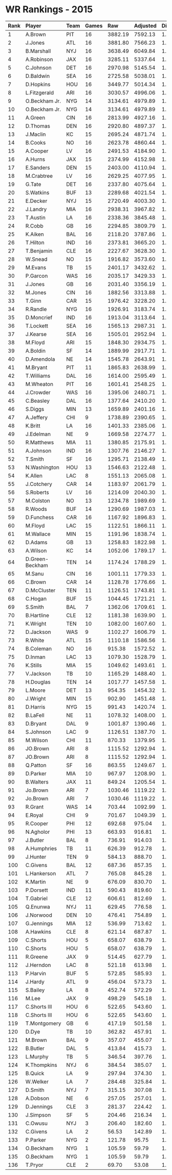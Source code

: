 # WR Rankings - 2015

| Rank | Player          | Team | Games | Raw     | Adjusted | Difficulty | Avg/Game | Typical | Consistency    | Trend    |
| :----| :---------------| :----| :-----| :-------| :--------| :----------| :--------| :-------| :--------------| :--------|
| 1    | A.Brown         | PIT  | 16    | 3882.19 | 7592.13  | 1.000      | 474.51   | 473.45  | 9/0/7          | +140.8%  |
| 2    | J.Jones         | ATL  | 16    | 3881.80 | 7566.23  | 1.000      | 472.89   | 492.22  | 8/1/7          | +100.0%  |
| 3    | B.Marshall      | NYJ  | 16    | 3638.49 | 6049.84  | 1.000      | 378.11   | 382.55  | 8/1/7          | +69.5%   |
| 4    | A.Robinson      | JAX  | 16    | 3285.11 | 5337.64  | 1.000      | 333.60   | 316.69  | 8/2/6          | +109.7%  |
| 5    | C.Johnson       | DET  | 16    | 2970.98 | 5145.54  | 1.000      | 321.60   | 341.56  | 9/0/7          | +170.9%  |
| 6    | D.Baldwin       | SEA  | 16    | 2725.58 | 5038.01  | 1.000      | 314.88   | 329.22  | 9/0/7          | +204.9%  |
| 7    | D.Hopkins       | HOU  | 16    | 3449.77 | 5014.34  | 1.000      | 313.40   | 341.07  | 10/1/5         | +85.5%   |
| 8    | L.Fitzgerald    | ARI  | 16    | 3030.57 | 4996.06  | 1.000      | 312.25   | 311.67  | 8/1/7          | +105.8%  |
| 9    | O.Beckham Jr.   | NYG  | 14    | 3134.61 | 4979.89  | 1.000      | 355.71   | 340.60  | 6/1/8          | +86.0%   |
| 10   | O.Beckham Jr.   | NYG  | 14    | 3134.61 | 4979.89  | 1.000      | 355.71   | 340.60  | 6/1/8          | +86.0%   |
| 11   | A.Green         | CIN  | 16    | 2813.99 | 4927.16  | 1.000      | 307.95   | 308.30  | 10/0/6         | +101.0%  |
| 12   | D.Thomas        | DEN  | 16    | 2920.80 | 4897.37  | 1.000      | 306.09   | 317.70  | 6/1/9          | +61.5%   |
| 13   | J.Maclin        | KC   | 15    | 2695.24 | 4871.74  | 1.000      | 324.78   | 315.15  | 7/2/6          | +131.8%  |
| 14   | B.Cooks         | NO   | 16    | 2623.78 | 4860.44  | 1.000      | 303.78   | 294.35  | 8/0/8          | +122.3%  |
| 15   | A.Cooper        | LV   | 16    | 2491.53 | 4184.90  | 1.000      | 261.56   | 296.20  | 9/0/7          | +210.8%  |
| 16   | A.Hurns         | JAX  | 15    | 2374.99 | 4152.98  | 1.000      | 276.87   | 273.68  | 8/0/7          | +121.0%  |
| 17   | E.Sanders       | DEN  | 15    | 2403.00 | 4110.94  | 1.000      | 274.06   | 251.52  | 5/1/9          | +166.5%  |
| 18   | M.Crabtree      | LV   | 16    | 2629.25 | 4077.95  | 1.000      | 254.87   | 242.67  | 8/1/7          | +78.3%   |
| 19   | G.Tate          | DET  | 16    | 2337.80 | 4075.64  | 1.000      | 254.73   | 242.33  | 7/0/9          | +89.6%   |
| 20   | S.Watkins       | BUF  | 13    | 2289.68 | 4021.54  | 1.000      | 309.35   | 292.80  | 6/1/6          | +232.1%  |
| 21   | E.Decker        | NYJ  | 15    | 2720.49 | 4003.30  | 1.000      | 266.89   | 260.92  | 6/4/5          | +35.8%   |
| 22   | J.Landry        | MIA  | 16    | 2938.31 | 3967.82  | 1.000      | 247.99   | 245.80  | 6/2/8          | +75.9%   |
| 23   | T.Austin        | LA   | 16    | 2338.36 | 3845.48  | 1.000      | 240.34   | 243.13  | 9/2/5          | +140.4%  |
| 24   | R.Cobb          | GB   | 16    | 2294.85 | 3809.79  | 1.000      | 238.11   | 259.12  | 10/0/6         | +116.5%  |
| 25   | K.Aiken         | BAL  | 16    | 2118.20 | 3787.86  | 1.000      | 236.74   | 274.30  | 9/3/4          | +107.2%  |
| 26   | T.Hilton        | IND  | 16    | 2373.81 | 3665.20  | 1.000      | 229.08   | 224.90  | 7/0/9          | +128.3%  |
| 27   | T.Benjamin      | CLE  | 16    | 2227.67 | 3628.30  | 1.000      | 226.77   | 215.27  | 8/1/7          | +179.3%  |
| 28   | W.Snead         | NO   | 15    | 1916.82 | 3573.60  | 1.000      | 238.24   | 249.83  | 8/0/7          | +155.5%  |
| 29   | M.Evans         | TB   | 15    | 2401.17 | 3432.62  | 1.000      | 228.84   | 231.30  | 8/1/6          | +166.0%  |
| 30   | P.Garcon        | WAS  | 16    | 2035.17 | 3429.33  | 1.000      | 214.33   | 243.31  | 11/0/5         | +99.3%   |
| 31   | J.Jones         | GB   | 16    | 2031.40 | 3356.19  | 1.000      | 209.76   | 242.26  | 9/2/5          | +227.0%  |
| 32   | M.Jones         | CIN  | 16    | 1882.56 | 3313.88  | 1.000      | 207.12   | 208.88  | 8/0/8          | +108.5%  |
| 33   | T.Ginn          | CAR  | 15    | 1976.42 | 3228.20  | 1.000      | 215.21   | 182.37  | 5/1/9          | +190.5%  |
| 34   | R.Randle        | NYG  | 16    | 1926.91 | 3183.74  | 1.000      | 198.98   | 206.42  | 10/0/6         | +104.3%  |
| 35   | D.Moncrief      | IND  | 16    | 1913.04 | 3113.64  | 1.000      | 194.60   | 208.01  | 9/0/7          | +223.9%  |
| 36   | T.Lockett       | SEA  | 16    | 1565.13 | 2987.31  | 1.000      | 186.71   | 208.27  | 11/0/5         | +248.6%  |
| 37   | J.Kearse        | SEA  | 16    | 1505.01 | 2952.94  | 1.000      | 184.56   | 199.66  | 8/1/7          | +334.3%  |
| 38   | M.Floyd         | ARI  | 15    | 1848.30 | 2934.75  | 1.000      | 195.65   | 171.77  | 6/0/9          | +437.5%  |
| 39   | A.Boldin        | SF   | 14    | 1889.99 | 2917.71  | 1.000      | 208.41   | 212.88  | 6/2/6          | +123.3%  |
| 40   | D.Amendola      | NE   | 14    | 1545.78 | 2643.91  | 1.000      | 188.85   | 186.43  | 7/1/6          | +398.6%  |
| 41   | M.Bryant        | PIT  | 11    | 1865.83 | 2638.99  | 1.000      | 239.91   | 245.95  | 6/1/4          | +201.2%  |
| 42   | T.Williams      | DAL  | 16    | 1614.00 | 2595.49  | 1.000      | 162.22   | 183.84  | 10/1/5         | +142.8%  |
| 43   | M.Wheaton       | PIT  | 16    | 1601.41 | 2548.25  | 1.000      | 159.27   | 146.69  | 10/0/6         | +352.3%  |
| 44   | J.Crowder       | WAS  | 16    | 1395.06 | 2480.71  | 1.000      | 155.04   | 149.46  | 9/0/7          | +317.9%  |
| 45   | C.Beasley       | DAL  | 16    | 1377.64 | 2410.20  | 1.000      | 150.64   | 149.19  | 9/2/5          | +366.9%  |
| 46   | S.Diggs         | MIN  | 13    | 1659.89 | 2401.16  | 1.000      | 184.70   | 181.23  | 8/0/5          | +240.5%  |
| 47   | A.Jeffery       | CHI  | 9     | 1738.89 | 2390.65  | 1.000      | 265.63   | 282.09  | 5/1/3          | +129.2%  |
| 48   | K.Britt         | LA   | 16    | 1401.33 | 2385.06  | 1.000      | 149.07   | 174.49  | 9/0/7          | +278.7%  |
| 49   | J.Edelman       | NE   | 9     | 1669.58 | 2274.77  | 1.000      | 252.75   | 254.31  | 5/0/4          | INACTIVE |
| 50   | R.Matthews      | MIA  | 11    | 1380.85 | 2175.91  | 1.000      | 197.81   | 185.43  | 4/0/7          | INACTIVE |
| 51   | A.Johnson       | IND  | 16    | 1307.76 | 2146.27  | 1.000      | 134.14   | 105.85  | 7/1/8          | +289.9%  |
| 52   | T.Smith         | SF   | 16    | 1295.71 | 2138.49  | 1.000      | 133.66   | 146.95  | 10/0/6         | +265.8%  |
| 53   | N.Washington    | HOU  | 13    | 1546.63 | 2122.48  | 1.000      | 163.27   | 140.84  | 6/0/7          | +194.3%  |
| 54   | K.Allen         | LAC  | 8     | 1551.13 | 2065.08  | 1.000      | 258.13   | 315.17  | 6/0/2          | INACTIVE |
| 55   | J.Cotchery      | CAR  | 14    | 1183.97 | 2061.79  | 1.000      | 147.27   | 132.44  | 6/0/8          | +204.1%  |
| 56   | S.Roberts       | LV   | 16    | 1214.09 | 2040.30  | 1.000      | 127.52   | 109.10  | 8/0/8          | +423.6%  |
| 57   | M.Colston       | NO   | 13    | 1234.78 | 1989.69  | 1.000      | 153.05   | 132.07  | 7/1/5          | +163.9%  |
| 58   | R.Woods         | BUF  | 14    | 1290.69 | 1987.03  | 1.000      | 141.93   | 133.35  | 8/0/6          | +142.6%  |
| 59   | D.Funchess      | CAR  | 16    | 1167.92 | 1896.83  | 1.000      | 118.55   | 110.18  | 9/1/6          | +314.5%  |
| 60   | M.Floyd         | LAC  | 15    | 1122.51 | 1866.11  | 1.000      | 124.41   | 123.23  | 8/0/7          | +444.4%  |
| 61   | M.Wallace       | MIN  | 15    | 1191.96 | 1838.74  | 1.000      | 122.58   | 112.36  | 8/1/6          | +252.4%  |
| 62   | D.Adams         | GB   | 13    | 1258.83 | 1822.98  | 1.000      | 140.23   | 130.44  | 6/1/6          | +178.4%  |
| 63   | A.Wilson        | KC   | 14    | 1052.06 | 1789.17  | 1.000      | 127.80   | 125.25  | 7/1/6          | +216.7%  |
| 64   | D.Green-Beckham | TEN  | 14    | 1174.24 | 1788.29  | 1.000      | 127.73   | 101.95  | 5/0/9          | +276.5%  |
| 65   | M.Sanu          | CIN  | 16    | 1001.11 | 1779.33  | 1.000      | 111.21   | 133.79  | 12/0/4         | +225.4%  |
| 66   | C.Brown         | CAR  | 14    | 1128.78 | 1776.66  | 1.000      | 126.90   | 115.32  | 5/1/8          | +164.4%  |
| 67   | D.McCluster     | TEN  | 11    | 1126.51 | 1743.81  | 1.000      | 158.53   | 174.33  | 7/0/4          | INACTIVE |
| 68   | C.Hogan         | BUF  | 15    | 1044.45 | 1721.21  | 1.000      | 114.75   | 110.25  | 8/0/7          | +370.7%  |
| 69   | S.Smith         | BAL  | 7     | 1362.06 | 1709.61  | 1.000      | 244.23   | 209.95  | 2/2/3          | INACTIVE |
| 70   | B.Hartline      | CLE  | 12    | 1181.38 | 1639.90  | 1.000      | 136.66   | 145.53  | 6/0/6          | INACTIVE |
| 71   | K.Wright        | TEN  | 10    | 1082.00 | 1607.60  | 1.000      | 160.76   | 154.92  | 7/0/3          | +162.0%  |
| 72   | D.Jackson       | WAS  | 9     | 1102.27 | 1606.79  | 1.000      | 178.53   | 177.51  | 5/1/3          | +235.2%  |
| 73   | R.White         | ATL  | 15    | 1110.18 | 1586.56  | 1.000      | 105.77   | 102.91  | 7/0/8          | +174.0%  |
| 74   | B.Coleman       | NO   | 16    | 915.38  | 1572.52  | 1.000      | 98.28    | 99.96   | 9/0/7          | +658.0%  |
| 75   | D.Inman         | LAC  | 13    | 1079.30 | 1528.79  | 1.000      | 117.60   | 107.39  | 5/3/5          | +377.3%  |
| 76   | K.Stills        | MIA  | 15    | 1049.62 | 1493.61  | 1.000      | 99.57    | 98.64   | 9/0/6          | +335.6%  |
| 77   | V.Jackson       | TB   | 10    | 1165.29 | 1488.40  | 1.000      | 148.84   | 119.29  | 4/0/6          | INACTIVE |
| 78   | H.Douglas       | TEN  | 14    | 1017.77 | 1457.58  | 1.000      | 104.11   | 102.48  | 8/1/5          | +173.3%  |
| 79   | L.Moore         | DET  | 13    | 954.35  | 1454.32  | 1.000      | 111.87   | 85.53   | 7/0/6          | +423.7%  |
| 80   | J.Wright        | MIN  | 15    | 902.90  | 1451.48  | 1.000      | 96.77    | 94.99   | 7/1/7          | +125.8%  |
| 81   | D.Harris        | NYG  | 15    | 991.43  | 1420.74  | 1.000      | 94.72    | 101.69  | 9/1/5          | +604.7%  |
| 82   | B.LaFell        | NE   | 11    | 1078.32 | 1408.00  | 1.000      | 128.00   | 135.32  | 6/1/4          | +78.8%   |
| 83   | D.Bryant        | DAL  | 9     | 1001.87 | 1390.46  | 1.000      | 154.50   | 141.72  | 4/0/5          | +166.3%  |
| 84   | S.Johnson       | LAC  | 9     | 1126.51 | 1387.70  | 1.000      | 154.19   | 151.57  | 4/2/3          | INACTIVE |
| 85   | M.Wilson        | CHI  | 11    | 870.33  | 1379.95  | 1.000      | 125.45   | 121.60  | 5/0/6          | INACTIVE |
| 86   | JO.Brown        | ARI  | 8     | 1115.52 | 1292.94  | 1.000      | 161.62   | 161.62  | None/None/None | None     |
| 87   | JO.Brown        | ARI  | 8     | 1115.52 | 1292.94  | 1.000      | 161.62   | 161.62  | None/None/None | None     |
| 88   | Q.Patton        | SF   | 16    | 863.55  | 1249.67  | 1.000      | 78.10    | 89.74   | 10/1/5         | +214.8%  |
| 89   | D.Parker        | MIA  | 10    | 967.97  | 1208.90  | 1.000      | 120.89   | 112.01  | 5/0/5          | +663.6%  |
| 90   | B.Walters       | JAX  | 11    | 849.24  | 1205.54  | 1.000      | 109.59   | 118.40  | 8/0/3          | INACTIVE |
| 91   | Jo.Brown        | ARI  | 7     | 1030.46 | 1119.22  | 1.000      | 159.89   | 156.23  | 7/2/6          | +99.4%   |
| 92   | Jo.Brown        | ARI  | 7     | 1030.46 | 1119.22  | 1.000      | 159.89   | 156.23  | 7/2/6          | +99.4%   |
| 93   | R.Grant         | WAS  | 14    | 703.44  | 1092.99  | 1.000      | 78.07    | 93.00   | 9/0/5          | +498.9%  |
| 94   | E.Royal         | CHI  | 9     | 701.67  | 1049.39  | 1.000      | 116.60   | 99.14   | 4/0/5          | +171.3%  |
| 95   | R.Cooper        | PHI  | 12    | 692.68  | 975.04   | 1.000      | 81.25    | 72.58   | 7/0/5          | +381.9%  |
| 96   | N.Agholor       | PHI  | 13    | 663.93  | 916.81   | 1.000      | 70.52    | 58.04   | 7/1/5          | +495.3%  |
| 97   | J.Butler        | BAL  | 8     | 736.91  | 914.03   | 1.000      | 114.25   | 123.96  | 5/0/3          | +85.5%   |
| 98   | A.Humphries     | TB   | 11    | 626.39  | 912.78   | 1.000      | 82.98    | 90.00   | 6/2/3          | +191.7%  |
| 99   | J.Hunter        | TEN  | 9     | 584.13  | 888.70   | 1.000      | 98.74    | 100.63  | 5/0/4          | INACTIVE |
| 100  | C.Givens        | BAL  | 12    | 687.36  | 857.35   | 1.000      | 71.45    | 60.14   | 7/0/7          | +301.1%  |
| 101  | L.Hankerson     | ATL  | 7     | 765.08  | 845.28   | 1.000      | 120.75   | 110.25  | 3/1/3          | INACTIVE |
| 102  | K.Martin        | NE   | 9     | 676.09  | 830.70   | 1.000      | 92.30    | 85.36   | 5/0/4          | +215.3%  |
| 103  | P.Dorsett       | IND  | 11    | 590.43  | 819.60   | 1.000      | 74.51    | 56.92   | 4/1/6          | +266.2%  |
| 104  | T.Gabriel       | CLE  | 12    | 606.61  | 812.69   | 1.000      | 67.72    | 73.70   | 8/1/3          | +181.0%  |
| 105  | Q.Enunwa        | NYJ  | 11    | 629.45  | 776.58   | 1.000      | 70.60    | 70.19   | 6/1/4          | +167.2%  |
| 106  | J.Norwood       | DEN  | 10    | 476.41  | 754.89   | 1.000      | 75.49    | 77.47   | 5/1/4          | +165.3%  |
| 107  | G.Jennings      | MIA  | 12    | 536.99  | 713.62   | 1.000      | 59.47    | 62.00   | 7/1/4          | +379.9%  |
| 108  | A.Hawkins       | CLE  | 8     | 621.14  | 687.87   | 1.000      | 85.98    | 100.11  | 5/0/3          | INACTIVE |
| 109  | C.Shorts        | HOU  | 5     | 658.07  | 638.79   | 1.000      | 127.76   | 127.76  | None/None/None | None     |
| 110  | C.Shorts        | HOU  | 5     | 658.07  | 638.79   | 1.000      | 127.76   | 127.76  | None/None/None | None     |
| 111  | R.Greene        | JAX  | 9     | 514.45  | 627.79   | 1.000      | 69.75    | 40.30   | 4/1/4          | +534.0%  |
| 112  | J.Herndon       | LAC  | 8     | 521.18  | 613.98   | 1.000      | 76.75    | 82.88   | 4/0/4          | +173.3%  |
| 113  | P.Harvin        | BUF  | 5     | 572.85  | 585.93   | 1.000      | 117.19   | 109.75  | 3/0/2          | INACTIVE |
| 114  | J.Hardy         | ATL  | 9     | 456.04  | 573.73   | 1.000      | 63.75    | 66.74   | 5/0/4          | +82.1%   |
| 115  | S.Bailey        | LA   | 8     | 452.74  | 572.29   | 1.000      | 71.54    | 94.37   | 5/0/3          | INACTIVE |
| 116  | M.Lee           | JAX  | 9     | 498.29  | 545.18   | 1.000      | 60.58    | 62.68   | 5/0/4          | +134.6%  |
| 117  | C.Shorts III    | HOU  | 6     | 522.65  | 543.60   | 1.000      | 90.60    | 110.90  | 5/1/5          | +164.9%  |
| 118  | C.Shorts III    | HOU  | 6     | 522.65  | 543.60   | 1.000      | 90.60    | 110.90  | 5/1/5          | +164.9%  |
| 119  | T.Montgomery    | GB   | 6     | 417.19  | 501.58   | 1.000      | 83.60    | 77.60   | 2/1/3          | INACTIVE |
| 120  | D.Dye           | TB   | 10    | 362.82  | 457.91   | 1.000      | 45.79    | 51.19   | 7/0/3          | +254.9%  |
| 121  | M.Brown         | BAL  | 9     | 357.07  | 455.07   | 1.000      | 50.56    | 48.03   | 5/1/3          | INACTIVE |
| 122  | B.Butler        | DAL  | 5     | 413.84  | 415.73   | 1.000      | 83.15    | 81.07   | 2/0/3          | N/A      |
| 123  | L.Murphy        | TB   | 5     | 346.54  | 397.76   | 1.000      | 79.55    | 91.65   | 3/0/2          | INACTIVE |
| 124  | K.Thompkins     | NYJ  | 6     | 384.54  | 385.07   | 1.000      | 64.18    | 55.64   | 2/0/4          | +146.7%  |
| 125  | B.Quick         | LA   | 9     | 297.94  | 374.30   | 1.000      | 41.59    | 38.64   | 4/0/5          | +236.1%  |
| 126  | W.Welker        | LA   | 7     | 284.48  | 325.84   | 1.000      | 46.55    | 40.83   | 3/0/4          | +99.9%   |
| 127  | D.Smith         | NYJ  | 7     | 315.15  | 307.08   | 1.000      | 43.87    | 40.91   | 4/0/3          | INACTIVE |
| 128  | A.Dobson        | NE   | 6     | 257.05  | 257.01   | 1.000      | 42.84    | 36.96   | 4/0/2          | INACTIVE |
| 129  | D.Jennings      | CLE  | 3     | 281.37  | 224.42   | 1.000      | 74.81    | 74.81   | 2/0/1          | N/A      |
| 130  | J.Simpson       | SF   | 5     | 204.46  | 216.34   | 1.000      | 43.27    | 49.90   | 3/0/2          | N/A      |
| 131  | C.Owusu         | NYJ  | 3     | 206.40  | 182.60   | 1.000      | 60.87    | 60.87   | 2/0/1          | INACTIVE |
| 132  | C.Givens        | LA   | 2     | 56.53   | 142.89   | 1.000      | 71.45    | 60.14   | 7/0/7          | +301.1%  |
| 133  | P.Parker        | NYG  | 2     | 121.78  | 95.75    | 1.000      | 47.87    | 47.87   | 1/0/1          | INACTIVE |
| 134  | O.Beckham       | NYG  | 1     | 105.59  | 59.79    | 1.000      | 59.79    | 59.79   | None/None/None | None     |
| 135  | O.Beckham       | NYG  | 1     | 105.59  | 59.79    | 1.000      | 59.79    | 59.79   | None/None/None | None     |
| 136  | T.Pryor         | CLE  | 2     | 69.70   | 53.08    | 1.000      | 26.54    | 26.54   | 1/0/1          | N/A      |

